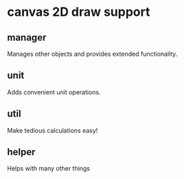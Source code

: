 # canvas 2D draw support

## manager

Manages other objects and provides extended functionality.

## unit

Adds convenient unit operations.

## util

Make tedious calculations easy!

## helper

Helps with many other things
